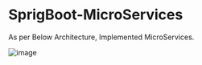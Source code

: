 # SprigBoot-MicroServices

As per Below Architecture, Implemented  MicroServices. 

 ![image](https://github.com/tek-teacher/SprigBoot-MicroServices/assets/136072053/725c08ee-1c99-48e5-8606-1ca1339ada23)

